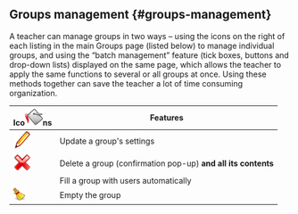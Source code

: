 ## Groups management {#groups-management}

A teacher can manage groups in two ways – using the icons on the right of each listing in the main Groups page (listed below) to manage individual groups, and using the “batch management” feature (tick boxes, buttons and drop-down lists) displayed on the same page, which allows the teacher to apply the same functions to several or all groups at once. Using these methods together can save the teacher a lot of time consuming organization.

| Ico![](../assets/images220.png)ns | Features |
| --- | --- |
| ![](../assets/graphics287.png) | Update a group&#039;s settings |
| ![](../assets/images219.png) | Delete a group (confirmation pop-up) **and all its contents** |
|  | Fill a group with users automatically |
| ![](../assets/graphics289.png) | Empty the group |